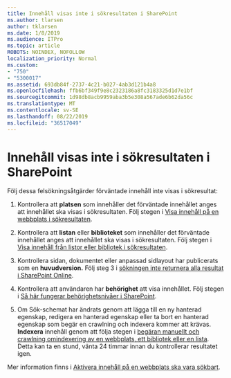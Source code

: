 ```yaml
---
title: Innehåll visas inte i sökresultaten i SharePoint
ms.author: tlarsen
author: tklarsen
ms.date: 1/8/2019
ms.audience: ITPro
ms.topic: article
ROBOTS: NOINDEX, NOFOLLOW
localization_priority: Normal
ms.custom:
- "750"
- "5300017"
ms.assetid: 693db84f-2737-4c21-b027-4ab3d121b4a8
ms.openlocfilehash: ffb6bf349f9e8c2323186a8fc3183325d1d7e1bf
ms.sourcegitcommit: 1d98db8acb9959aba3b5e308a567ade6b62da56c
ms.translationtype: MT
ms.contentlocale: sv-SE
ms.lasthandoff: 08/22/2019
ms.locfileid: "36517049"
---
```

# <a name="content-doesnt-appear-in-sharepoint-search-results"></a>Innehåll visas inte i sökresultaten i SharePoint

Följ dessa felsökningsåtgärder förväntade innehåll inte visas i sökresultat:
  
1. Kontrollera att **platsen** som innehåller det förväntade innehållet anges att innehållet ska visas i sökresultaten. Följ stegen i [Visa innehåll på en webbplats i sökresultaten](https://docs.microsoft.com/sharepoint/make-site-content-searchable#show-content-on-a-site-in-search-results).

2. Kontrollera att **listan** eller **biblioteket** som innehåller det förväntade innehållet anges att innehållet ska visas i sökresultaten. Följ stegen i [Visa innehåll från listor eller bibliotek i sökresultaten](https://docs.microsoft.com/sharepoint/make-site-content-searchable#show-content-from-lists-or-libraries-in-search-results).

3. Kontrollera sidan, dokumentet eller anpassad sidlayout har publicerats som en **huvudversion.** Följ steg 3 i [sökningen inte returnera alla resultat i SharePoint Online](https://go.microsoft.com/fwlink/?linkid=874525).

4. Kontrollera att användaren har **behörighet** att visa innehållet. Följ stegen i [Så här fungerar behörighetsnivåer i SharePoint](https://docs.microsoft.com/sharepoint/understanding-permission-levels).
    
5. Om Sök-schemat har ändrats genom att lägga till en ny hanterad egenskap, redigera en hanterad egenskap eller ta bort en hanterad egenskap som begär en crawlning och indexera kommer att krävas. **Indexera** innehåll genom att följa stegen i [begäran manuellt och crawlning omindexering av en webbplats, ett bibliotek eller en lista](https://docs.microsoft.com/sharepoint/crawl-site-content). Detta kan ta en stund, vänta 24 timmar innan du kontrollerar resultatet igen.

Mer information finns i [Aktivera innehåll på en webbplats ska vara sökbart](https://docs.microsoft.com/sharepoint/make-site-content-searchable). 
  
